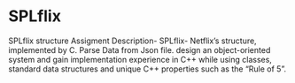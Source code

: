 # SPLflix
SPLflix structure
Assigment Description- SPLflix- Netflix’s structure, implemented by C. Parse Data from Json file. design an object-oriented system and gain implementation experience in C++ while using classes, standard data structures and unique C++ properties such as the “Rule of 5”.
